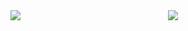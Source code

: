 <div style="display: flex;">
  <img style="flex-grow: 1;" src="https://github-readme-stats.vercel.app/api?username=RubyDevil&theme=transparent&show_icons=true&hide_border=true&count_private=true"/>
  <img style="flex-grow: 1;" src="https://github-readme-streak-stats.herokuapp.com/?user=RubyDevil&theme=transparent&hide_border=true"/>
</div>
